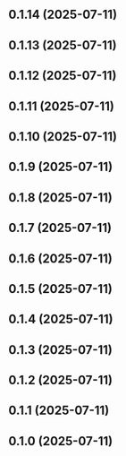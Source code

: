 ## 0.1.14 (2025-07-11)

## 0.1.13 (2025-07-11)

## 0.1.12 (2025-07-11)

## 0.1.11 (2025-07-11)

## 0.1.10 (2025-07-11)

## 0.1.9 (2025-07-11)

## 0.1.8 (2025-07-11)

## 0.1.7 (2025-07-11)

## 0.1.6 (2025-07-11)

## 0.1.5 (2025-07-11)

## 0.1.4 (2025-07-11)

## 0.1.3 (2025-07-11)

## 0.1.2 (2025-07-11)

## 0.1.1 (2025-07-11)

## 0.1.0 (2025-07-11)
